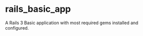 rails_basic_app
===============

A Rails 3 Basic application with most required gems installed and configured.